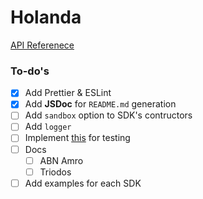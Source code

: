 # Holanda

[API Referenece](https://smartcrash.github.io/holanda/)

### To-do's

- [x] Add Prettier & ESLint
- [x] Add **JSDoc** for `README.md` generation
- [ ] Add `sandbox` option to SDK's contructors
- [ ] Add `logger`
- [ ] Implement [this](https://github.com/nodejs/undici/blob/main/docs/best-practices/writing-tests.md)  for testing
- [ ] Docs
  - [ ] ABN Amro
  - [ ] Triodos
- [ ] Add examples for each SDK
